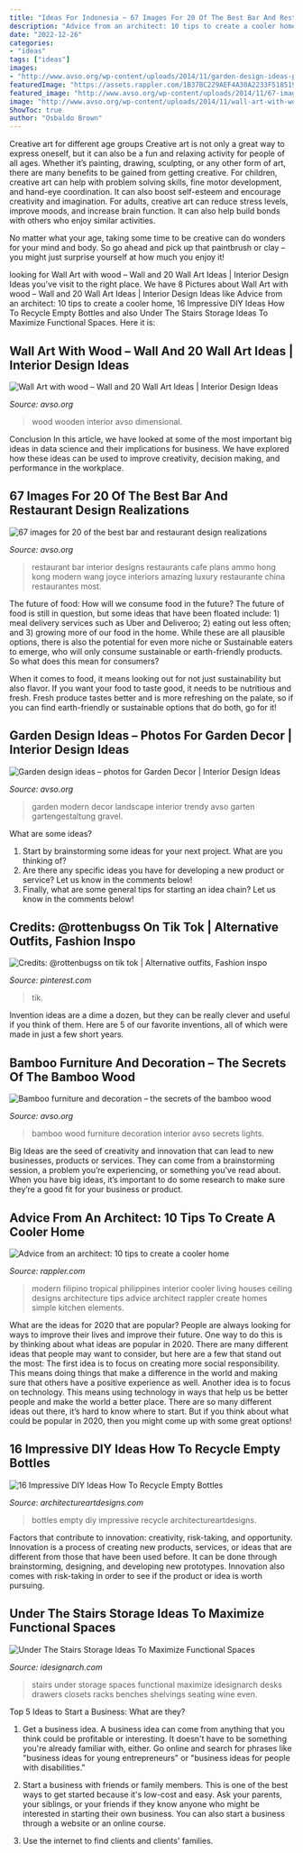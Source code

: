 ```yaml
---
title: "Ideas For Indonesia ~ 67 Images For 20 Of The Best Bar And Restaurant Design Realizations"
description: "Advice from an architect: 10 tips to create a cooler home"
date: "2022-12-26"
categories:
- "ideas"
tags: ["ideas"]
images:
- "http://www.avso.org/wp-content/uploads/2014/11/garden-design-ideas-photos-for-garden-decor-1415699180.jpg"
featuredImage: "https://assets.rappler.com/1B37BC229AEF4A30A2233F5185196164/img/D76470A219B04640BBFE967A5A344423/20160211-Cooler_Homes-004.jpg"
featured_image: "http://www.avso.org/wp-content/uploads/2014/11/67-images-for-20-of-the-best-bar-and-restaurant-design-realizations-1415027547.jpg"
image: "http://www.avso.org/wp-content/uploads/2014/11/wall-art-with-wood-wall-and-20-wall-art-ideas-1415701149.jpg"
ShowToc: true
author: "Osbaldo Brown"
---
```



Creative art for different age groups
Creative art is not only a great way to express oneself, but it can also be a fun and relaxing activity for people of all ages. Whether it’s painting, drawing, sculpting, or any other form of art, there are many benefits to be gained from getting creative.
For children, creative art can help with problem solving skills, fine motor development, and hand-eye coordination. It can also boost self-esteem and encourage creativity and imagination. For adults, creative art can reduce stress levels, improve moods, and increase brain function. It can also help build bonds with others who enjoy similar activities.

No matter what your age, taking some time to be creative can do wonders for your mind and body. So go ahead and pick up that paintbrush or clay – you might just surprise yourself at how much you enjoy it!

	

		
looking for Wall Art with wood – Wall and 20 Wall Art Ideas | Interior Design Ideas you've visit to the right place. We have 8 Pictures about Wall Art with wood – Wall and 20 Wall Art Ideas | Interior Design Ideas like Advice from an architect: 10 tips to create a cooler home, 16 Impressive DIY Ideas How To Recycle Empty Bottles and also Under The Stairs Storage Ideas To Maximize Functional Spaces. Here it is:
		
    
## Wall Art With Wood – Wall And 20 Wall Art Ideas | Interior Design Ideas

<img loading=lazy src="http://www.avso.org/wp-content/uploads/2014/11/wall-art-with-wood-wall-and-20-wall-art-ideas-1415701149.jpg" onerror="this.onerror=null;this.src='https://tse3.mm.bing.net/th?id=OIP.62qPu2VcqhZwUGDKIILQSAHaHa&amp;pid=15.1';" alt="Wall Art with wood – Wall and 20 Wall Art Ideas | Interior Design Ideas">

_Source: avso.org_

>wood wooden interior avso dimensional. 

	

Conclusion
In this article, we have looked at some of the most important big ideas in data science and their implications for business. We have explored how these ideas can be used to improve creativity, decision making, and performance in the workplace.

    
## 67 Images For 20 Of The Best Bar And Restaurant Design Realizations

<img loading=lazy src="http://www.avso.org/wp-content/uploads/2014/11/67-images-for-20-of-the-best-bar-and-restaurant-design-realizations-1415027547.jpg" onerror="this.onerror=null;this.src='https://tse4.mm.bing.net/th?id=OIP.adQmhLjlXkX5fP8wMpt7QgHaLG&amp;pid=15.1';" alt="67 images for 20 of the best bar and restaurant design realizations">

_Source: avso.org_

>restaurant bar interior designs restaurants cafe plans ammo hong kong modern wang joyce interiors amazing luxury restaurante china restaurantes most. 

	

The future of food: How will we consume food in the future?
The future of food is still in question, but some ideas that have been floated include: 1) meal delivery services such as Uber and Deliveroo; 2) eating out less often; and 3) growing more of our food in the home. 
While these are all plausible options, there is also the potential for even more niche or Sustainable eaters to emerge, who will only consume sustainable or earth-friendly products. So what does this mean for consumers? 

When it comes to food, it means looking out for not just sustainability but also flavor. If you want your food to taste good, it needs to be nutritious and fresh. Fresh produce tastes better and is more refreshing on the palate, so if you can find earth-friendly or sustainable options that do both, go for it!

    
## Garden Design Ideas – Photos For Garden Decor | Interior Design Ideas

<img loading=lazy src="http://www.avso.org/wp-content/uploads/2014/11/garden-design-ideas-photos-for-garden-decor-1415699180.jpg" onerror="this.onerror=null;this.src='https://tse3.mm.bing.net/th?id=OIP.0lhPYSelw8ca63hxsNxl4AHaLG&amp;pid=15.1';" alt="Garden design ideas – photos for Garden Decor | Interior Design Ideas">

_Source: avso.org_

>garden modern decor landscape interior trendy avso garten gartengestaltung gravel. 

	

What are some ideas?
1. Start by brainstorming some ideas for your next project. What are you thinking of?
2. Are there any specific ideas you have for developing a new product or service? Let us know in the comments below!
3. Finally, what are some general tips for starting an idea chain? Let us know in the comments below!

    
## Credits: @rottenbugss On Tik Tok | Alternative Outfits, Fashion Inspo

<img loading=lazy src="https://i.pinimg.com/736x/1f/66/02/1f6602ab09d5fab69cf49d508b1efc56.jpg" onerror="this.onerror=null;this.src='https://tse1.mm.bing.net/th?id=OIP.prHJKzWcK9SY56RGBv_-KQHaNK&amp;pid=15.1';" alt="Credits: @rottenbugss on tik tok | Alternative outfits, Fashion inspo">

_Source: pinterest.com_

>tik. 

	

Invention ideas are a dime a dozen, but they can be really clever and useful if you think of them. Here are 5 of our favorite inventions, all of which were made in just a few short years.

    
## Bamboo Furniture And Decoration – The Secrets Of The Bamboo Wood

<img loading=lazy src="http://www.avso.org/wp-content/uploads/2014/11/bamboo-furniture-and-decoration-the-secrets-of-the-bamboo-wood-1415267081.jpg" onerror="this.onerror=null;this.src='https://tse3.mm.bing.net/th?id=OIP.8YB29esiySL3qiZ-ztEurQHaLH&amp;pid=15.1';" alt="Bamboo furniture and decoration – the secrets of the bamboo wood">

_Source: avso.org_

>bamboo wood furniture decoration interior avso secrets lights. 

	

Big Ideas are the seed of creativity and innovation that can lead to new businesses, products or services. They can come from a brainstorming session, a problem you’re experiencing, or something you’ve read about. When you have big ideas, it’s important to do some research to make sure they’re a good fit for your business or product.

    
## Advice From An Architect: 10 Tips To Create A Cooler Home

<img loading=lazy src="https://assets.rappler.com/1B37BC229AEF4A30A2233F5185196164/img/D76470A219B04640BBFE967A5A344423/20160211-Cooler_Homes-004.jpg" onerror="this.onerror=null;this.src='https://tse4.mm.bing.net/th?id=OIP.0gxLa_hHFX7N8zKPUcQhfQHaLH&amp;pid=15.1';" alt="Advice from an architect: 10 tips to create a cooler home">

_Source: rappler.com_

>modern filipino tropical philippines interior cooler living houses ceiling designs architecture tips advice architect rappler create homes simple kitchen elements. 

	

What are the ideas for 2020 that are popular?
People are always looking for ways to improve their lives and improve their future. One way to do this is by thinking about what ideas are popular in 2020. There are many different ideas that people may want to consider, but here are a few that stand out the most: 
The first idea is to focus on creating more social responsibility. This means doing things that make a difference in the world and making sure that others have a positive experience as well. Another idea is to focus on technology. This means using technology in ways that help us be better people and make the world a better place. 
There are so many different ideas out there, it’s hard to know where to start. But if you think about what could be popular in 2020, then you might come up with some great options!

    
## 16 Impressive DIY Ideas How To Recycle Empty Bottles

<img loading=lazy src="https://www.architectureartdesigns.com/wp-content/uploads/2013/03/decoration-bottles-diy-ArchitectureArtDesigns-9.jpg" onerror="this.onerror=null;this.src='https://tse4.mm.bing.net/th?id=OIP.MibulOgv3tLIQwgglS_BAwHaNK&amp;pid=15.1';" alt="16 Impressive DIY Ideas How To Recycle Empty Bottles">

_Source: architectureartdesigns.com_

>bottles empty diy impressive recycle architectureartdesigns. 

	

Factors that contribute to innovation: creativity, risk-taking, and opportunity.
Innovation is a process of creating new products, services, or ideas that are different from those that have been used before. It can be done through brainstorming, designing, and developing new prototypes. Innovation also comes with risk-taking in order to see if the product or idea is worth pursuing.

    
## Under The Stairs Storage Ideas To Maximize Functional Spaces

<img loading=lazy src="https://www.idesignarch.com/wp-content/uploads/Under-The-Stairs-Storage-Ideas_6.jpg" onerror="this.onerror=null;this.src='https://tse3.mm.bing.net/th?id=OIP.kOSKvDBCNMqU_jttwc9fUwHaK0&amp;pid=15.1';" alt="Under The Stairs Storage Ideas To Maximize Functional Spaces">

_Source: idesignarch.com_

>stairs under storage spaces functional maximize idesignarch desks drawers closets racks benches shelvings seating wine even. 

	

Top 5 Ideas to Start a Business: What are they?
1. Get a business idea. A business idea can come from anything that you think could be profitable or interesting. It doesn't have to be something you're already familiar with, either. Go online and search for phrases like "business ideas for young entrepreneurs" or "business ideas for people with disabilities."
2. Start a business with friends or family members. This is one of the best ways to get started because it's low-cost and easy. Ask your parents, your siblings, or your friends if they know anyone who might be interested in starting their own business. You can also start a business through a website or an online course.

3. Use the internet to find clients and clients' families.


